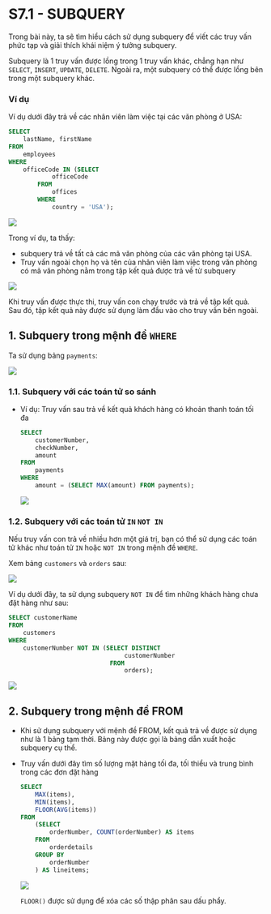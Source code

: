 # S7.1 - SUBQUERY

Trong bài này, ta sẽ tìm hiểu cách sử dụng subquery để viết các truy vấn phức tạp và giải thích khái niệm ý tưởng subquery.

Subquery là 1 truy vấn được lồng trong 1 truy vấn khác, chẳng hạn như `SELECT`, `INSERT`, `UPDATE`, `DELETE`. Ngoài ra, một subquery có thể được lồng bên trong một subquery khác.

### Ví dụ
Ví dụ dưới đây trả về các nhân viên làm việc tại các văn phòng ở USA:
```sql
SELECT 
    lastName, firstName
FROM
    employees
WHERE
    officeCode IN (SELECT 
            officeCode
        FROM
            offices
        WHERE
            country = 'USA');
```

<img src="https://i.imgur.com/lkhpa5x.png">

Trong ví dụ, ta thấy:
- subquery trả về tất cả các mã văn phòng của các văn phòng tại USA.
- Truy vấn ngoài chọn họ và tên của nhân viên làm việc trong văn phòng có mã văn phòng nằm trong tập kết quả được trả về từ subquery

<img src="https://i.imgur.com/qqxLgOU.png">

Khi truy vấn được thực thi, truy vấn con chạy trước và trả về tập kết quả. Sau đó, tập kết quả này được sử dụng làm đầu vào cho truy vấn bên ngoài.

## 1. Subquery trong mệnh đề `WHERE`
Ta sử dụng bảng `payments`:

<img src="https://i.imgur.com/BTtkVLy.png">

### 1.1. Subquery với các toán tử so sánh
- Ví dụ: Truy vấn sau trả về kết quả khách hàng có khoản thanh toán tối đa
    ```sql
    SELECT 
        customerNumber, 
        checkNumber,
        amount
    FROM
        payments
    WHERE
        amount = (SELECT MAX(amount) FROM payments);
    ```

    <img src="https://i.imgur.com/zKRxTkQ.png">

### 1.2. Subquery với các toán tử `IN` `NOT IN`
Nếu truy vấn con trả về nhiều hơn một giá trị, bạn có thể sử dụng các toán tử khác như toán tử `IN` hoặc `NOT IN` trong mệnh đề `WHERE`.

Xem bảng `customers` và `orders` sau:

<img src="https://i.imgur.com/isZyQX7.png">

Ví dụ dưới đây, ta sử dụng subquery `NOT IN` để tìm những khách hàng chưa đặt hàng như sau:
```sql
SELECT customerName
FROM 
    customers
WHERE
    customerNumber NOT IN (SELECT DISTINCT
                                customerNumber
                            FROM
                                orders);
```

<img src="https://i.imgur.com/Fjht6YE.png">

## 2. Subquery trong mệnh đề FROM
- Khi sử dụng subquery với mệnh đề FROM, kết quả trả về được sử dụng như là 1 bảng tạm thời. Bảng này được gọi là bảng dẫn xuất hoặc subquery cụ thể.

- Truy vấn dưới đây tìm số lượng mặt hàng tối đa, tối thiểu và trung bình trong các đơn đặt hàng
    ```sql
    SELECT 
        MAX(items),
        MIN(items),
        FLOOR(AVG(items))
    FROM 
        (SELECT
            orderNumber, COUNT(orderNumber) AS items
        FROM
            orderdetails
        GROUP BY 
            orderNumber
        ) AS lineitems;
    ```

    <img src="https://i.imgur.com/AA9uJaL.png">

    `FLOOR()` được sử dụng để xóa các số thập phân sau dấu phẩy.

    